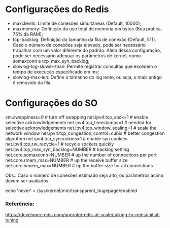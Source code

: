 # Configurações do Redis
- maxclients: Limite de conexões simultâneas (Default, 10000);
- maxmemory: Definição do uso total de memória em bytes (Boa prática, 75% da RAM);
- tcp-backlog: Definição do tamanho da fila de conexão (Default, 511). Caso o número de conexões seja elevado, pode ser necessário trabalhar com um valor diferente do padrão. Além dessa configuração, pode ser necessário adequar os parâmetros de kernel, como somaxconn e tcp_max_syn_backlog;
- slowlog-log-slower-than: Permite registrar consultas que excedem o tempo de execução especificado em ms;
- slowlog-max-len: Define o tamanho do log lento, ou seja, o mais antigo é removido da fila.

# Configurações do SO
vm.swappiness=0                         # turn off swapping
net.ipv4.tcp_sack=1                     # enable selective acknowledgements
net.ipv4.tcp_timestamps=1               # needed for selective acknowledgements
net.ipv4.tcp_window_scaling=1           # scale the network window
net.ipv4.tcp_congestion_control=cubic   # better congestion algorithm
net.ipv4.tcp_syncookies=1               # enable syn cookies
net.ipv4.tcp_tw_recycle=1               # recycle sockets quickly
net.ipv4.tcp_max_syn_backlog=NUMBER     # backlog setting
net.core.somaxconn=NUMBER               # up the number of connections per port
net.core.rmem_max=NUMBER                # up the receive buffer size
net.core.wmem_max=NUMBER                # up the buffer size for all connections

Obs.: Caso o número de conexões estimado seja alto, os parâmetros acima devem ser avaliados.

echo 'never' > /sys/kernel/mm/transparent_hugepage/enabled

### Referência:
https://developer.redis.com/operate/redis-at-scale/talking-to-redis/initial-tuning